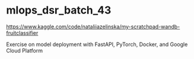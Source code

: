 # mlops_dsr_batch_43
https://www.kaggle.com/code/nataliiazelinska/my-scratchpad-wandb-fruitclassifier

Exercise on model deployment with FastAPI, PyTorch, Docker, and Google Cloud Platform
